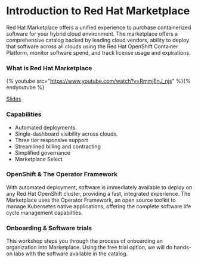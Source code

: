 # Introduction to Red Hat Marketplace

Red Hat Marketplace offers a unified experience to purchase containerized software for your hybrid cloud environment. The marketplace offers a comprehensive catalog backed by leading cloud vendors, ability to deploy that software across all clouds using the Red Hat OpenShift Container Platform, monitor software spend, and track license usage and expirations.


### What is Red Hat Marketplace
{% youtube src="https://www.youtube.com/watch?v=RmmjEnJ_njs" %}{% endyoutube %}

[Slides](https://ibm.box.com/s/rpjujbr23u5txsblmic5et7gf6qa01be)

### Capabilities
- Automated deployments.
- Single-dashboard visibility across clouds.
- Three tier responsive support
- Streamlined billing and contracting
- Simplified governance
- Marketplace Select


### OpenShift & The Operator Framework
With automated deployment, software is immediately available to deploy on any Red Hat OpenShift cluster, providing a fast, integrated experience. The Marketplace uses the Operator Framework, an open source toolkit to manage Kubernetes native applications, offering the complete software life cycle management capabilties.

### Onboarding & Software trials
This workshop steps you through the process of onboarding an organization into Marketplace. Using the free trial option, we will do hands-on labs with the software available in the catalog.
